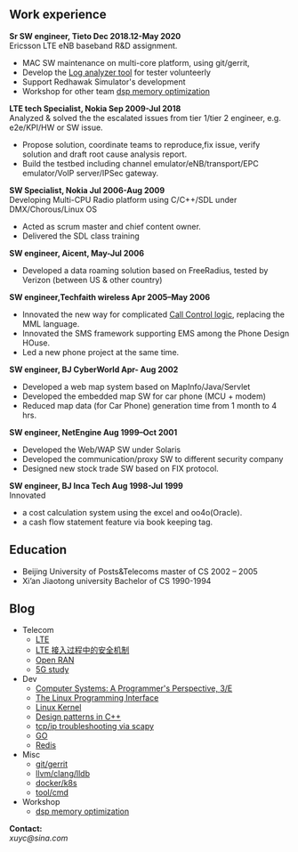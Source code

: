 
## Work experience
**Sr SW engineer,           Tieto             Dec 2018.12-May 2020** <br>
Ericsson LTE eNB baseband R&D assignment.
* MAC SW maintenance on multi-core platform, using git/gerrit,
* Develop the [Log analyzer tool](C++/logAnalyzer.md) for tester volunteerly
* Support Redhawak Simulator's development
* Workshop for other team [dsp memory optimization](workshop/dsp_mem_opt/)

**LTE tech Specialist,      Nokia             Sep 2009-Jul 2018**<br>
Analyzed & solved  the the escalated issues from tier 1/tier 2 engineer, e.g. e2e/KPI/HW or SW issue.
* Propose solution, coordinate teams to reproduce,fix issue, verify solution and draft root cause analysis report. 
* Build the testbed including channel emulator/eNB/transport/EPC emulator/VoIP server/IPSec gateway.

**SW Specialist,            Nokia             Jul 2006-Aug 2009**<br>
Developing Multi-CPU Radio platform using C/C++/SDL under DMX/Chorous/Linux OS
* Acted as scrum master and chief content owner.
* Delivered the SDL class training 

**SW engineer,              Aicent,           May-Jul  2006**<br>
* Developed a  data roaming solution based on FreeRadius, tested by Verizon (between US & other country)

**SW engineer,Techfaith wireless              Apr 2005–May 2006**<br> 
* Innovated the new way for complicated [Call Control logic](call_logic.png), replacing the MML language.
* Innovated the SMS framework supporting EMS among the Phone Design HOuse.
* Led a new phone project at the same time.

**SW engineer,              BJ CyberWorld     Apr- Aug 2002**<br> 
* Developed a web map system based on MapInfo/Java/Servlet
* Developed the embedded map SW for car phone (MCU + modem) 
* Reduced map data (for Car Phone) generation time from 1 month to 4 hrs.

**SW engineer,              NetEngine         Aug 1999–Oct 2001**<br>
* Developed the Web/WAP SW under Solaris
* Developed the communication/proxy SW to different security company
* Designed new stock trade SW based on FIX protocol.

**SW engineer,              BJ Inca Tech      Aug 1998-Jul 1999**<br>
Innovated 
* a cost calculation system using the excel and oo4o(Oracle).
* a cash flow statement feature via book keeping tag.

## Education
* Beijing University of Posts&Telecoms  master of CS    2002 – 2005
* Xi’an Jiaotong university             Bachelor of CS  1990-1994

## Blog
* Telecom
    * [LTE](telecom/lte.md)
    * [LTE 接入过程中的安全机制](http://www.wanfangdata.com.cn/details/detail.do?_type=perio&id=ydtx201116011)
    * [Open RAN](telecom/oran.md)
    * [5G study](telecom/5g.md)
* Dev
    * [Computer Systems: A Programmer's Perspective, 3/E](CSAPP3/)
    * [The Linux Programming Interface](TLPI/)
    * [Linux Kernel](programming/linux_kernel.md)
    * [Design patterns in C++](designPatterns/)
    * [tcp/ip troubleshooting via scapy](scapy/)  
    * [GO](golang/)
    * [Redis](programming/redis.md)
* Misc
    * [git/gerrit ](programming/git_gerrit.md)
    * [llvm/clang/lldb](programming/llvm_clang_lldb.md)
    * [docker/k8s](k8s/)
    * [tool/cmd](programming/tools.md)
* Workshop
    * [dsp memory optimization](workshop/dsp_mem_opt/)


**Contact:**  
_xuyc@sina.com_ 


